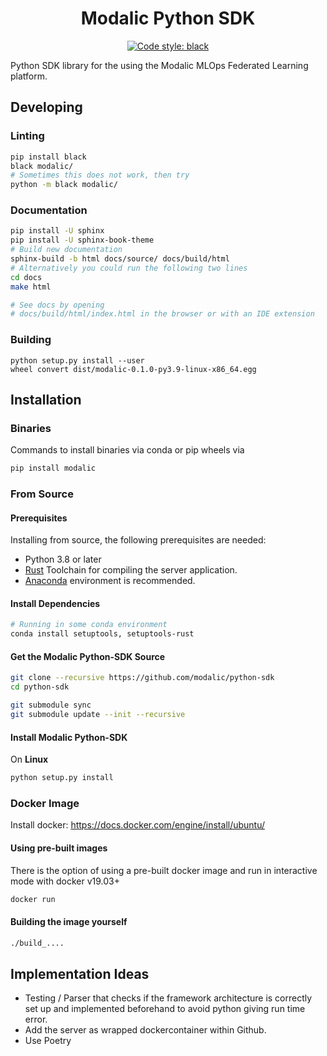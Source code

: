 <h1 align="center">
  <b>Modalic Python SDK</b><br>
</h1>

<p align="center">
<a href="https://github.com/psf/black"><img alt="Code style: black" src="https://img.shields.io/badge/code%20style-black-000000.svg"></a>
</p>

Python SDK library for the using the Modalic MLOps Federated Learning platform.

## Developing
### Linting
```sh
pip install black
black modalic/
# Sometimes this does not work, then try
python -m black modalic/
```
### Documentation
```sh
pip install -U sphinx
pip install -U sphinx-book-theme
# Build new documentation
sphinx-build -b html docs/source/ docs/build/html
# Alternatively you could run the following two lines
cd docs
make html

# See docs by opening
# docs/build/html/index.html in the browser or with an IDE extension
```

### Building
```
python setup.py install --user
wheel convert dist/modalic-0.1.0-py3.9-linux-x86_64.egg
```


## Installation

### Binaries
Commands to install binaries via conda or pip wheels via
```bash
pip install modalic
```

### From Source

#### Prerequisites
Installing from source, the following prerequisites are needed:
- Python 3.8 or later
- [Rust](https://www.rust-lang.org/tools/install) Toolchain for compiling the server application.
- [Anaconda](https://www.anaconda.com/distribution/#download-section) environment is recommended.

#### Install Dependencies

```bash
# Running in some conda environment
conda install setuptools, setuptools-rust
```

#### Get the Modalic Python-SDK Source
```bash
git clone --recursive https://github.com/modalic/python-sdk
cd python-sdk

git submodule sync
git submodule update --init --recursive
```

#### Install Modalic Python-SDK
On **Linux**

```bash
python setup.py install
```

### Docker Image
Install docker:  https://docs.docker.com/engine/install/ubuntu/

#### Using pre-built images

There is the option of using a pre-built docker image and run  in interactive mode with docker v19.03+

```bash
docker run
```

#### Building the image yourself
```bash
./build_....
```

## Implementation Ideas
- Testing / Parser that checks if the framework architecture is correctly set up and implemented beforehand to avoid python giving run time error.
- Add the server as wrapped dockercontainer within Github.
- Use Poetry
